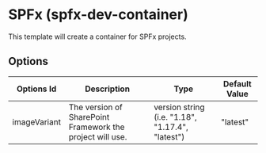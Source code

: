 # SPFx (spfx-dev-container)

This template will create a container for SPFx projects.

## Options

| Options Id | Description | Type | Default Value |
|-----|-----|-----|-----|
| imageVariant | The version of SharePoint Framework the project will use. | version string (i.e. "1.18", "1.17.4", "latest") | "latest" |